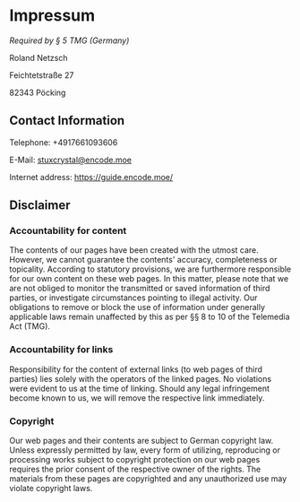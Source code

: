 # Impressum

*Required by § 5 TMG (Germany)* [<i class="fa fa-gavel"></i>](https://www.gesetze-im-internet.de/tmg/__5.html)

Roland Netzsch

Feichtetstraße 27

82343 Pöcking


## Contact Information

Telephone: +4917661093606

E-Mail: stuxcrystal@encode.moe [<i class="fa fa-envelope"></i>](mailto:stuxcrystal@encode.moe)

Internet address: https://guide.encode.moe/


## Disclaimer

### Accountability for content

The contents of our pages have been created with the utmost care.
However, we cannot guarantee the contents' accuracy, completeness or
topicality.
According to statutory provisions, we are furthermore responsible for our own
content on these web pages.
In this matter, please note that we are not obliged to monitor the transmitted
or saved information of third parties, or investigate circumstances pointing to
illegal activity.
Our obligations to remove or block the use of information under generally
applicable laws remain unaffected by this as per
§§ 8 to 10 of the Telemedia Act (TMG).


### Accountability for links

Responsibility for the content of external links (to web pages of third parties)
lies solely with the operators of the linked pages.
No violations were evident to us at the time of linking.
Should any legal infringement become known to us,
we will remove the respective link immediately.


### Copyright

Our web pages and their contents are subject to German copyright law.
Unless expressly permitted by law, every form of utilizing, reproducing or
processing works subject to copyright protection on our web pages requires the
prior consent of the respective owner of the rights.
The materials from these pages are copyrighted and any unauthorized use may
violate copyright laws.
